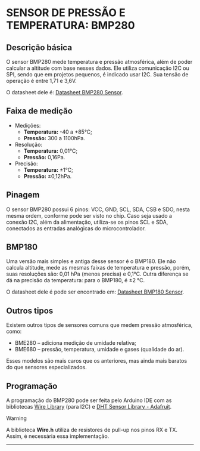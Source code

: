# SENSOR DE PRESSÃO E TEMPERATURA: BMP280

## Descrição básica

O sensor BMP280 mede temperatura e pressão atmosférica, além de poder calcular a altitude com base nesses dados. Ele utiliza comunicação I2C ou SPI, sendo que em projetos pequenos, é indicado usar I2C. Sua tensão de operação é entre 1,71 e 3,6V.

O datasheet dele é: [Datasheet BMP280 Sensor](https://cdn-shop.adafruit.com/datasheets/BST-BMP280-DS001-11.pdf).

## Faixa de medição

- Medições:
    - **Temperatura:** -40 a +85°C;
    - **Pressão:** 300 a 1100hPa.
- Resolução:
    - **Temperatura:** 0,01°C;
    - **Pressão:** 0,16Pa.
- Precisão:
    - **Temperatura:** ±1°C;
    - **Pressão:** ±0,12hPa.

## Pinagem

O sensor BMP280 possui 6 pinos: VCC, GND, SCL, SDA, CSB e SDO, nesta mesma ordem, conforme pode ser visto no chip. Caso seja usado a conexão I2C, além da alimentação, utiliza-se os pinos SCL e SDA, conectados as entradas analógicas do microcontrolador.

## BMP180

Uma versão mais simples e antiga desse sensor é o BMP180. Ele não calcula altitude, mede as mesmas faixas de temperatura e pressão, porém, suas resoluções são: 0,01 hPa (menos precisa) e 0,1°C. Outra diferença se dá na precisão da temperatura: para o BMP180, é ±2 °C.

O datasheet dele é pode ser encontrado em: [Datasheet BMP180 Sensor](https://www.alldatasheet.com/html-pdf/1132068/BOSCH/BMP180/1073/6/BMP180.html).

## Outros tipos

Existem outros tipos de sensores comuns que medem pressão atmosférica, como:
- BME280 – adiciona medição de umidade relativa;
- BME680 – pressão, temperatura, umidade e gases (qualidade do ar).

Esses modelos são mais caros que os anteriores, mas ainda mais baratos do que sensores especializados.

## Programação

A programação do BMP280 pode ser feita pelo Arduino IDE com as bibliotecas [Wire Library](https://docs.arduino.cc/language-reference/en/functions/communication/wire) (para I2C) e [DHT Sensor Library - Adafruit](https://github.com/adafruit/Adafruit_BMP280_Library).

> [!WARNING]
> A biblioteca **Wire.h** utiliza de resistores de pull-up nos pinos RX e TX. Assim, é necessária essa implementação.

---